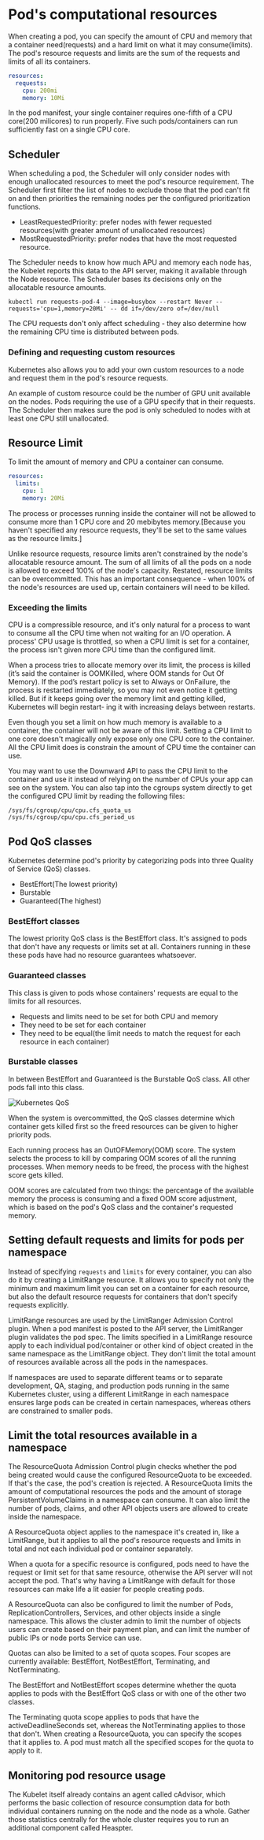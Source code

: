 # Pod's computational resources

When creating a pod, you can specify the amount of CPU and memory that a
container need(requests) and a hard limit on what it may consume(limits). The
pod's resource requests and limits are the sum of the requests and limits of
all its containers.

```yaml
resources:
  requests:
    cpu: 200mi
    memory: 10Mi
```

In the pod manifest, your single container requires one-fifth of a CPU
core(200 milicores) to run properly. Five such pods/containers can run
sufficiently fast on a single CPU core.

## Scheduler

When scheduling a pod, the Scheduler will only consider nodes with enough
unallocated resources to meet the pod's resource requirement. The Scheduler
first filter the list of nodes to exclude those that the pod can't fit on and
then priorities the remaining nodes per the configured prioritization functions.

* LeastRequestedPriority: prefer nodes with fewer requested resources(with
  greater amount of unallocated resources)
* MostRequestedPriority: prefer nodes that have the most requested resource.

The Scheduler needs to know how much APU and memory each node has, the Kubelet
reports this data to the API server, making it available through the Node
resource. The Scheduler bases its decisions only on the allocatable resource
amounts.

```shell
kubectl run requests-pod-4 --image=busybox --restart Never --requests='cpu=1,memory=20Mi' -- dd if=/dev/zero of=/dev/null
```

The CPU requests don't only affect scheduling - they also determine how the
remaining CPU time is distributed between pods.

### Defining and requesting custom resources

Kubernetes also allows you to add your own custom resources to a node and
request them in the pod's resource requests.

An example of custom resource could be the number of GPU unit available on the
nodes. Pods requiring the use of a GPU specify that in their requests. The
Scheduler then makes sure the pod is only scheduled to nodes with at least one
CPU still unallocated.

## Resource Limit

To limit the amount of memory and CPU a container can consume.

```yaml
resources:
  limits:
    cpu: 1
    memory: 20Mi
```

The process or processes running inside the container will not be allowed to
consume more than 1 CPU core and 20 mebibytes memory.[Because you haven't
specified any resource requests, they'll be set to the same values as the
resource limits.]

Unlike resource requests, resource limits aren't constrained by the node's
allocatable resource amount. The sum of all limits of all the pods on a node is
allowed to exceed 100% of the node's capacity. Restated, resource limits can be
overcommitted. This has an important consequence - when 100% of the node's
resources are used up, certain containers will need to be killed.

### Exceeding the limits

CPU is a compressible resource, and it's only natural for a process to want to
consume all the CPU time when not waiting for an I/O operation. A process' CPU
usage is throttled, so when a CPU limit is set for a container, the process
isn't given more CPU time than the configured limit.

When a process tries to allocate memory over its limit, the process is killed
(it’s said the container is OOMKilled, where OOM stands for Out Of Memory). If
the pod’s restart policy is set to Always or OnFailure, the process is restarted
immediately, so you may not even notice it getting killed. But if it keeps going
over the memory limit and getting killed, Kubernetes will begin restart- ing it
with increasing delays between restarts.

Even though you set a limit on how much memory is available to a container, the
container will not be aware of this limit. Setting a CPU limit to one core
doesn't magically only expose only one CPU core to the container. All the CPU
limit does is constrain the amount of CPU time the container can use.

You may want to use the Downward API to pass the CPU limit to the container and
use it instead of relying on the number of CPUs your app can see on the system.
You can also tap into the cgroups system directly to get the configured CPU
limit by reading the following files:

```console
/sys/fs/cgroup/cpu/cpu.cfs_quota_us
/sys/fs/cgroup/cpu/cpu.cfs_period_us
```

## Pod QoS classes

Kubernetes determine pod's priority by categorizing pods into three Quality of
Service (QoS) classes.

* BestEffort(The lowest priority)
* Burstable
* Guaranteed(The highest)

### BestEffort classes

The lowest priority QoS class is the BestEffort class. It's assigned to pods
that don't have any requests or limits set at all. Containers running in these
these pods have had no resource guarantees whatsoever.

### Guaranteed classes

This class is given to pods whose containers' requests are equal to the limits
for all resources.

* Requests and limits need to be set for both CPU and memory
* They need to be set for each container
* They need to be equal(the limit needs to match the request for each resource
  in each container)

### Burstable classes

In between BestEffort and Guaranteed is the Burstable QoS class. All other pods
fall into this class.

![Kubernetes QoS](./images/kubernetes_QoS.png)

When the system is overcommitted, the QoS classes determine which container gets
killed first so the freed resources can be given to higher priority pods.

Each running process has an OutOFMemory(OOM) score. The system selects the
process to kill by comparing OOM scores of all the running processes. When
memory needs to be freed, the process with the highest score gets killed.

OOM scores are calculated from two things: the percentage of the available
memory the process is consuming and a fixed OOM score adjustment, which is based
on the pod's QoS class and the container's requested memory.

## Setting default requests and limits for pods per namespace

Instead of specifying `requests` and `limits` for every container, you can also
do it by creating a LimitRange resource. It allows you to specify not only the
minimum and maximum limit you can set on a container for each resource, but also
the default resource requests for containers that don't specify requests
explicitly.

LimitRange resources are used by the LimitRanger Admission Control plugin. When
a pod manifest is posted to the API server, the LimitRanger plugin validates the
pod spec.  The limits specified in a LimitRange resource apply to each
individual pod/container or other kind of object created in the same namespace
as the LimitRange object. They don't limit the total amount of resources
available across all the pods in the namespaces.

If namespaces are used to separate different teams or to separate development,
QA, staging, and production pods running in the same Kubernetes cluster, using
a different LimitRange in each namespace ensures large pods can be created in
certain namespaces, whereas others are constrained to smaller pods.

## Limit the total resources available in a namespace

The ResourceQuota Admission Control plugin checks whether the pod being created
would cause the configured ResourceQuota to be exceeded. If that's the case, the
pod's creation is rejected. A ResourceQuota limits the amount of computational
resources the pods and the amount of storage PersistentVolumeClaims in a
namespace can consume. It can also limit the number of pods, claims, and other
API objects users are allowed to create inside the namespace.

A ResourceQuota object applies to the namespace it's created in, like a
LimitRange, but it applies to all the pod's resource requests and limits in
total and not each individual pod or container separately.

When a quota for a specific resource is configured, pods need to have the
request or limit set for that same resource, otherwise the API server will not
accept the pod. That's why having a LimitRange with default for those resources
can make life a lit easier for people creating pods.

A ResourceQuota can also be configured to limit the number of Pods,
ReplicationControllers, Services, and other objects inside a single namespace.
This allows the cluster admin to limit the number of objects users can create
based on their payment plan, and can limit the number of public IPs or node
ports Service can use.

Quotas can also be limited to a set of quota scopes. Four scopes are currently
available: BestEffort, NotBestEffort, Terminating, and NotTerminating.

The BestEffort and NotBestEffort scopes determine whether the quota applies to
pods with the BestEffort QoS class or with one of the other two classes.

The Terminating quota scope applies to pods that have the activeDeadlineSeconds
set, whereas the NotTerminating applies to those that don't. When creating a
ResourceQuota, you can specify the scopes that it applies to. A pod must match
all the specified scopes for the quota to apply to it.

## Monitoring pod resource usage

The Kubelet itself already contains an agent called cAdvisor, which performs the
basic collection of resource consumption data for both individual containers
running on the node and the node as a whole. Gather those statistics centrally
for the whole cluster requires you to run an additional component called
Heaspter.
